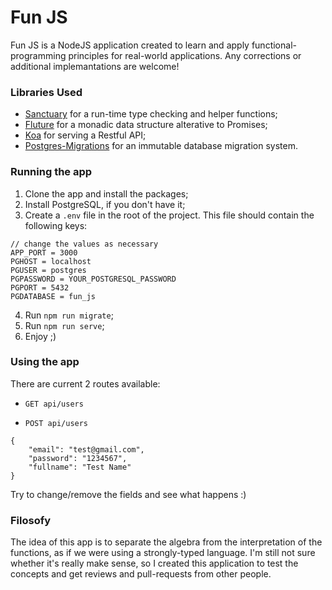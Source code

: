 # Fun JS
Fun JS is a NodeJS application created to learn and apply functional-programming principles for real-world applications. Any corrections or additional implemantations are welcome! 

### Libraries Used
* [Sanctuary](https://github.com/sanctuary-js/sanctuary) for a run-time type checking and helper functions;
* [Fluture](https://github.com/fluture-js/Fluture) for a monadic data structure alterative to Promises;
* [Koa](https://github.com/koajs/koa) for serving a Restful API;
* [Postgres-Migrations](https://github.com/ThomWright/postgres-migrations) for an immutable database migration system.

### Running the app
1. Clone the app and install the packages;
2. Install PostgreSQL, if you don't have it;
3. Create a `.env` file in the root of the project. This file should contain the following keys:
```
// change the values as necessary
APP_PORT = 3000
PGHOST = localhost
PGUSER = postgres
PGPASSWORD = YOUR_POSTGRESQL_PASSWORD
PGPORT = 5432
PGDATABASE = fun_js
```
4. Run `npm run migrate`;
5. Run `npm run serve`;
6. Enjoy ;)

### Using the app
There are current 2 routes available:
* `GET api/users`

* `POST api/users`
```
{
	"email": "test@gmail.com",
	"password": "1234567",
	"fullname": "Test Name"
}
```
Try to change/remove the fields and see what happens :)


### Filosofy
The idea of this app is to separate the algebra from the interpretation of the functions, as if we were using a strongly-typed language. I'm still not sure whether it's really make sense, so I created this application to test the concepts and get reviews and pull-requests from other people. 

